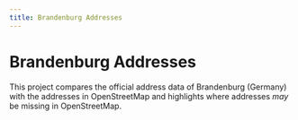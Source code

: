 ```yaml
---
title: Brandenburg Addresses
---
```


# Brandenburg Addresses

This project compares the official address data of Brandenburg (Germany) with
the addresses in OpenStreetMap and highlights where addresses *may* be missing
in OpenStreetMap.
